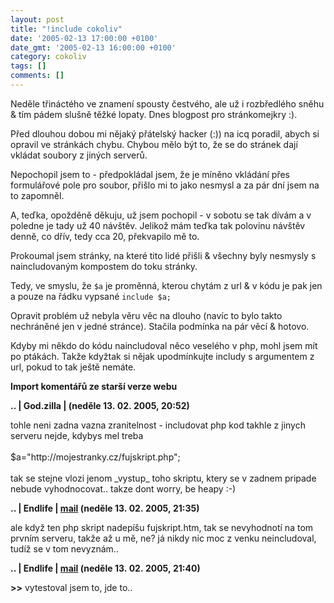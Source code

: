 ```yaml
---
layout: post
title: "!include cokoliv"
date: '2005-02-13 17:00:00 +0100'
date_gmt: '2005-02-13 16:00:00 +0100'
category: cokoliv
tags: []
comments: []
---
```

<p>Neděle třináctého ve znamení spousty čestvého, ale už i rozbředlého sněhu
&amp; tím pádem slušně těžké lopaty. Dnes blogpost pro stránkomejkry :).</p>
<p>Před dlouhou dobou mi nějaký přátelský hacker (:)) na icq poradil, abych si opravil
ve stránkách chybu. Chybou mělo být to, že se do stránek dají vkládat soubory
z jiných serverů.</p>
<p>Nepochopil jsem to - předpokládal jsem, že je míněno vkládání přes formulářové
pole pro soubor, přišlo mi to jako nesmysl a za pár dní jsem na to zapomněl.</p>
<p>A, teďka, opožděně děkuju, už jsem pochopil - v sobotu se tak dívám a v poledne
je tady už 40 návštěv. Jelikož mám teďka tak polovinu návštěv denně, co dřív,
tedy cca 20, překvapilo mě to.</p>
<p>Prokoumal jsem stránky, na které tito lidé přišli &amp; všechny byly nesmysly
s naincludovaným kompostem do toku stránky.</p>
<p class="odsazeny">Tedy, ve smyslu, že <code>$a</code> je proměnná, kterou chytám z url &amp; v kódu je
pak jen a pouze na řádku vypsané <code>include $a;</code></p>
<p>Opravit problém už nebyla věru věc
na dlouho (navíc to bylo takto nechráněné jen v jedné stránce).
Stačila podmínka na pár věcí &amp; hotovo.</p>
<p>Kdyby mi někdo do kódu naincludoval něco veselého v php, mohl jsem mít
po ptákách. Takže kdyžtak si nějak upodmínkujte includy s argumentem z url,
pokud to tak ještě nemáte.</p>
<div class="import-komentaru">
<p><strong>Import komentářů ze starší verze webu</strong></p>
<div class="comment">
<p style="font-weight:bold"><span class="compredmet">..</span> | <span class="comname">God.zilla</span> | (neděle&nbsp;13.&nbsp;02.&nbsp;2005,&nbsp;20:52)</p>
<p>tohle neni zadna vazna zranitelnost - includovat php kod takhle z jinych serveru nejde, kdybys mel treba  <br>  <br> $a=&quot;http://mojestranky.cz/fujskript.php&quot;; <br>  <br> tak se stejne vlozi jenom _vystup_ toho skriptu, ktery se v zadnem pripade nebude vyhodnocovat.. takze dont worry, be heapy :-) </p>
</div>
<div class="comment">
<p style="font-weight:bold"><span class="compredmet">..</span> | <span class="comname">Endlife</span> |  <a href="mailto:jan.martinek@post.cz">mail</a> (neděle&nbsp;13.&nbsp;02.&nbsp;2005,&nbsp;21:35)</p>
<p>ale když ten php skript nadepíšu fujskript.htm, tak se nevyhodnotí na tom prvním serveru, takže až u mě, ne? já nikdy nic moc z venku neincludoval, tudíž se v tom nevyznám.. </p>
</div>
<div class="comment">
<p style="font-weight:bold"><span class="compredmet">..</span> | <span class="comname">Endlife</span> |  <a href="mailto:jan.martinek@post.cz">mail</a> (neděle&nbsp;13.&nbsp;02.&nbsp;2005,&nbsp;21:40)</p>
<p><strong>&gt;&gt;</strong> vytestoval jsem to, jde to.. </p>
</div>
</div>
